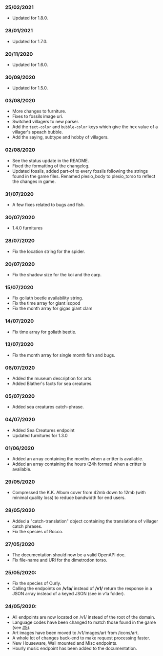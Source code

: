 ### 25/02/2021
- Updated for 1.8.0.

### 28/01/2021
- Updated for 1.7.0.

### 20/11/2020
- Updated for 1.6.0.

### 30/09/2020
- Updated for 1.5.0.

### 03/08/2020
- More changes to furniture.
- Fixes to fossils image uri.
- Switched villagers to new parser.
- Add the `text-color` and `bubble-color` keys which give the hex value of a villager's speach bubble.
- Add the saying, subtype and hobby of villagers.

### 02/08/2020
- See the status update in the README.
- Fixed the formatting of the changelog.
- Updated fossils, added part-of to every fossils following the strings found in the game files. Renamed plesio_body to plesio_torso to reflect the changes in game.

### 31/07/2020
- A few fixes related to bugs and fish.

### 30/07/2020
- 1.4.0 furnitures

### 28/07/2020
- Fix the location string for the spider.

### 20/07/2020
- Fix the shadow size for the koi and the carp.

### 15/07/2020
- Fix goliath beetle availability string.
- Fix the time array for giant isopod
- Fix the month array for gigas giant clam

### 14/07/2020
- Fix time array for goliath beetle.

### 13/07/2020
- Fix the month array for single month fish and bugs.

### 06/07/2020
- Added the museum description for arts.
- Added Blather's facts for sea creatures.

### 05/07/2020
- Added sea creatures catch-phrase.

### 04/07/2020
- Added Sea Creatures endpoint
- Updated furnitures for 1.3.0

### 01/06/2020
- Added an array containing the months when a critter is available.
- Added an array containing the hours (24h format) when a critter is available.

### 29/05/2020
- Compressed the K.K. Album cover from 42mb down to 12mb (with minimal quality loss) to reduce bandwidth for end users.

### 28/05/2020
- Added a "catch-translation" object containing the translations of villager catch phrases.
- Fix the species of Rocco.

### 27/05/2020
- The documentation should now be a valid OpenAPI doc.
- Fix file-name and URI for the dimetrodon torso.

### 25/05/2020:
- Fix the species of Curly.
- Calling the endpoints on **/v1a/** instead of **/v1/** return the response in a JSON array instead of a keyed JSON (see in v1a folder).

### 24/05/2020:
- All endpoints are now located on /v1/ instead of the root of the domain.
- Language codes have been changed to match those found in the game (see [#5](https://github.com/alexislours/ACNHAPI/issues/5)).
- Art images have been moved to /v1/images/art from /icons/art.
- A whole lot of changes back-end to make request processing faster.
- New Houseware, Wall mounted and Misc endpoints.
- Hourly music endpoint has been added to the documentation.
